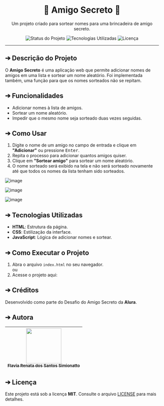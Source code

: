 <h1 align="center">🎁 Amigo Secreto 🎁</h1>

<p align="center">
  Um projeto criado para sortear nomes para uma brincadeira de amigo secreto.
</p>

<p align="center">
  <img src="https://img.shields.io/badge/Status-Concluído-brightgreen" alt="Status do Projeto">
  <img src="https://img.shields.io/badge/Tecnologias-HTML%2C%20CSS%2C%20JavaScript-blue" alt="Tecnologias Utilizadas">
  <img src="https://img.shields.io/badge/Licença-MIT-green" alt="Licença">
</p>

---

<h2>➔ Descrição do Projeto</h2>

<p>
  O <strong>Amigo Secreto</strong> é uma aplicação web que permite adicionar nomes de amigos em uma lista e sortear um nome aleatório. Foi implementada também, uma função para que os nomes sorteados não se repitam.
</p>



<h2>➔ Funcionalidades</h2>

<ul>
  <li> Adicionar nomes à lista de amigos.</li>
  <li> Sortear um nome aleatório.</li>
  <li> Impedir que o mesmo nome seja sorteado duas vezes seguidas.</li>
</ul>



<h2>➔ Como Usar</h2>

<ol>
  <li>Digite o nome de um amigo no campo de entrada e clique em <strong>"Adicionar"</strong> ou pressione <kbd>Enter</kbd>.</li>
  <li>Repita o processo para adicionar quantos amigos quiser.</li>
  <li>Clique em <strong>"Sortear amigo"</strong> para sortear um nome aleatório.</li>
  <li>O nome sorteado será exibido na tela e não será sorteado novamente até que todos os nomes da lista tenham sido sorteados.</li>
</ol>

![image](https://github.com/user-attachments/assets/4724519a-b192-4ecc-8838-d7ad3df50e2c)

![image](https://github.com/user-attachments/assets/859a3d4e-c236-4719-be93-0a0b263401c6)

![image](https://github.com/user-attachments/assets/ca26b317-bc9a-48a8-97e4-aa31c7a63791)



<h2>➔ Tecnologias Utilizadas</h2>

<ul>
  <li><strong>HTML</strong>: Estrutura da página.</li>
  <li><strong>CSS</strong>: Estilização da interface.</li>
  <li><strong>JavaScript</strong>: Lógica de adicionar nomes e sortear.</li>
</ul>



<h2>➔ Como Executar o Projeto</h2>

<ol>
  <li> Abra o arquivo <code>index.html</code> no seu navegador.</li>
  ou
  <li>Acesse o projeto aqui: </li>
</ol>



<h2>➔ Créditos</h2>

<p>
  Desenvolvido como parte do Desafio do Amigo Secreto da <strong>Alura</strong>.
</p>



<h2>➔ Autora</h2>

| [<img loading="lazy" src="https://avatars.githubusercontent.com/u/151675181?s=400&u" width=115><br><sub>Flavia Renata dos Santos Simionatto</sub>](https://github.com/flaviasimionatto) |
| :---: |



<h2>➔ Licença</h2>

<p>
  Este projeto está sob a licença <strong>MIT</strong>. Consulte o arquivo <a href="LICENSE">LICENSE</a> para mais detalhes.
</p>
